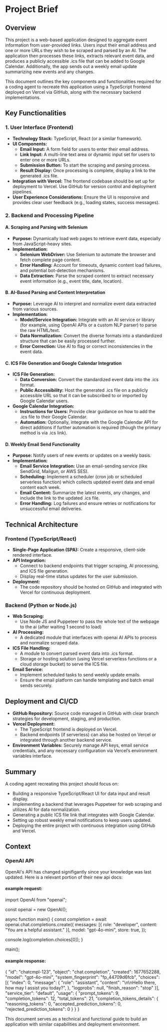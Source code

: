 # Project Brief

## Overview
This project is a web-based application designed to aggregate event information from user-provided links. Users input their email address and one or more URLs they wish to be scraped and parsed by an AI. The application then processes these links, extracts relevant event data, and produces a publicly accessible .ics file that can be added to Google Calendar. Additionally, the app sends out a weekly email update summarizing new events and any changes.

This document outlines the key components and functionalities required for a coding agent to recreate this application using a TypeScript frontend deployed on Vercel via GitHub, along with the necessary backend implementations.

## Key Functionalities

### 1. User Interface (Frontend)
- **Technology Stack:** TypeScript, React (or a similar framework).
- **UI Components:**
  - **Email Input:** A form field for users to enter their email address.
  - **Link Input:** A multi-line text area or dynamic input set for users to enter one or more URLs.
  - **Submission Button:** To start the scraping and parsing process.
  - **Result Display:** Once processing is complete, display a link to the generated .ics file.
- **Integration with Vercel:** The frontend codebase should be set up for deployment to Vercel. Use GitHub for version control and deployment pipelines.
- **User Experience Considerations:** Ensure the UI is responsive and provides clear user feedback (e.g., loading states, success messages).

### 2. Backend and Processing Pipeline

#### A. Scraping and Parsing with Selenium
- **Purpose:** Dynamically load web pages to retrieve event data, especially from JavaScript-heavy sites.
- **Implementation:**
  - **Selenium WebDriver:** Use Selenium to automate the browser and fetch complete page content.
  - **Error Handling:** Account for timeouts, dynamic content load failures, and potential bot-detection mechanisms.
  - **Data Extraction:** Parse the scraped content to extract necessary event information (e.g., event title, date, location).

#### B. AI-Based Parsing and Content Interpretation
- **Purpose:** Leverage AI to interpret and normalize event data extracted from various sources.
- **Implementation:**
  - **Model/Service Integration:** Integrate with an AI service or library (for example, using OpenAI APIs or a custom NLP parser) to parse the raw HTML/text.
  - **Data Normalization:** Convert the diverse formats into a standardized structure that can be easily processed further.
  - **Error Correction:** Use AI to flag or correct inconsistencies in the event data.

#### C. ICS File Generation and Google Calendar Integration
- **ICS File Generation:**
  - **Data Conversion:** Convert the standardized event data into the .ics format.
  - **Public Accessibility:** Host the generated .ics file on a publicly accessible URL so that it can be subscribed to or imported by Google Calendar users.
- **Google Calendar Integration:**
  - **Instructions for Users:** Provide clear guidance on how to add the .ics file to their Google Calendar.
  - **Automation:** Optionally, integrate with the Google Calendar API for direct additions if further automation is required (though the primary method is via .ics link).

#### D. Weekly Email Send Functionality
- **Purpose:** Notify users of new events or updates on a weekly basis.
- **Implementation:**
  - **Email Service Integration:** Use an email-sending service (like SendGrid, Mailgun, or AWS SES).
  - **Scheduling:** Implement a scheduler (cron job or scheduled serverless function) which collects updated event data and email content each week.
  - **Email Content:** Summarize the latest events, any changes, and include the link to the updated .ics file.
  - **Error Handling:** Log failures and ensure retries or notifications for unsuccessful email deliveries.

## Technical Architecture

### Frontend (TypeScript/React)
- **Single-Page Application (SPA):** Create a responsive, client-side rendered interface.
- **API Integration:** 
  - Connect to backend endpoints that trigger scraping, AI processing, and ICS file generation.
  - Display real-time status updates for the user submission.
- **Deployment:** 
  - The code repository should be hosted on GitHub and integrated with Vercel for continuous deployment.

### Backend (Python or Node.js)
- **Web Scraping:** 
  - Use Node JS and Puppeteer to pass the whole text of the webpage to the ai (after waiting 1 second to load)
- **AI Processing:** 
  - A dedicated module that interfaces with openai AI APIs to process and normalize scraped data.
- **ICS File Handling:**
  - A module to convert parsed event data into .ics format.
  - Storage or hosting solution (using Vercel serverless functions or a cloud storage bucket) to serve the ICS file.
- **Email Service:**
  - Implement scheduled tasks to send weekly update emails.
  - Ensure the email platform can handle templating and batch email sends securely.

## Deployment and CI/CD
- **GitHub Repository:** Source code managed in GitHub with clear branch strategies for development, staging, and production.
- **Vercel Deployment:**
  - The TypeScript frontend is deployed on Vercel.
  - Backend endpoints (if serverless) can also be hosted on Vercel or integrated through another backend service.
- **Environment Variables:** Securely manage API keys, email service credentials, and any necessary configuration via Vercel’s environment variables interface.

## Summary
A coding agent recreating this project should focus on:
- Building a responsive TypeScript/React UI for data input and result display.
- Implementing a backend that leverages Puppeteer for web scraping and utilizes AI for data normalization.
- Generating a public ICS file link that integrates with Google Calendar.
- Setting up robust weekly email notifications to keep users updated.
- Deploying the entire project with continuous integration using GitHub and Vercel.

## Context
### OpenAI API
OpenAI's API has changed signifigantly since your knowledge was last updated. Here is a relevant portion of their new api docs: 
#### example request:
import OpenAI from "openai";

const openai = new OpenAI();

async function main() {
  const completion = await openai.chat.completions.create({
    messages: [{ role: "developer", content: "You are a helpful assistant." }],
    model: "gpt-4o-mini",
    store: true,
  });

  console.log(completion.choices[0]);
}

main();
#### example response:
{
  "id": "chatcmpl-123",
  "object": "chat.completion",
  "created": 1677652288,
  "model": "gpt-4o-mini",
  "system_fingerprint": "fp_44709d6fcb",
  "choices": [{
    "index": 0,
    "message": {
      "role": "assistant",
      "content": "\n\nHello there, how may I assist you today?",
    },
    "logprobs": null,
    "finish_reason": "stop"
  }],
  "service_tier": "default",
  "usage": {
    "prompt_tokens": 9,
    "completion_tokens": 12,
    "total_tokens": 21,
    "completion_tokens_details": {
      "reasoning_tokens": 0,
      "accepted_prediction_tokens": 0,
      "rejected_prediction_tokens": 0
    }
  }
}



This document serves as a technical and functional guide to build an application with similar capabilities and deployment environment.


